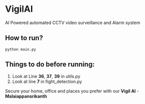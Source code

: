 # VigilAI

AI Powered automated CCTV video surveillance and Alarm system

## How to run?
`python main.py`

## Things to do before running:

1. Look at Line **36**, **37**, **39** in utils.py
2. Look at line **7** in fight_detection.py

Secure your home, office and places you prefer with our **Vigil AI** - **Malaiappansrikanth**